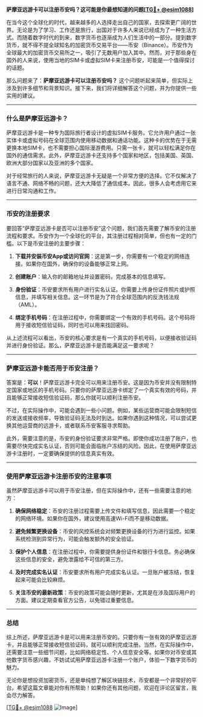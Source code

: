 **萨摩亚远游卡可以注册币安吗？这可能是你最想知道的问题[[TG💪+ @esim1088](https://t.me/s/esim1088)]**

在当今这个全球化的时代，越来越多的人选择走出自己的国家，去探索更广阔的世界。无论是为了学习、工作还是旅行，出国对于许多人来说已经成为了一种生活方式。而随着数字时代的到来，数字货币也逐渐成为人们生活中的一部分。提到数字货币，就不得不提全球知名的加密货币交易平台——币安（Binance）。币安作为全球最大的加密货币交易所之一，吸引了无数用户加入其中。然而，对于那些身在国外的人来说，使用当地的SIM卡或虚拟SIM卡来注册币安，可能是一个值得探讨的话题。

那么问题来了：**萨摩亚远游卡可以注册币安吗？** 这个问题听起来简单，但实际上涉及到许多细节和背景知识。接下来，我们将详细解答这个问题，并为你提供一些实用的建议。

---

### 什么是萨摩亚远游卡？

萨摩亚远游卡是一种专为国际旅行者设计的虚拟SIM卡服务。它允许用户通过一张实体卡或虚拟号码在全球范围内使用移动数据和通话功能。这种卡的优势在于无需更换本地SIM卡，也不需要担心国际漫游费用。只需一张卡，就可以轻松满足你在国外的通信需求。此外，萨摩亚远游卡还支持多个国家和地区，包括美国、英国、欧洲大部分国家以及亚洲的多个国家。

对于经常旅行的人来说，萨摩亚远游卡无疑是一个非常方便的选择。它不仅解决了语言不通、网络不畅的问题，还大大降低了通信成本。因此，很多人会考虑用它来进行日常沟通和工作。

---

### 币安的注册要求

要回答“萨摩亚远游卡是否可以注册币安”这个问题，我们首先需要了解币安的注册流程和要求。币安作为一个全球化的平台，其注册过程相对简单，但也有一定的门槛。以下是币安注册的主要步骤：

1. **下载并安装币安App或访问官网**：这是第一步，你需要有一个稳定的网络连接。如果你在国外，确保你的设备能够正常上网。
   
2. **创建账户**：输入你的邮箱地址并设置密码，完成基本的信息填写。

3. **身份验证**：币安要求所有用户进行实名认证。你需要上传身份证件照片或护照信息，并填写相关信息。这一环节是为了符合全球范围内的反洗钱法规（AML）。

4. **绑定手机号码**：在注册过程中，你需要绑定一个有效的手机号码。这个号码将用于接收短信验证码，同时也可以用来找回密码。

从上述流程可以看出，币安的核心要求是有一个真实的手机号码，以便接收验证码并进行身份验证。那么，萨摩亚远游卡是否能满足这一要求呢？

---

### 萨摩亚远游卡能否用于币安注册？

答案是：**可以**！萨摩亚远游卡完全可以用来注册币安。这是因为币安并没有限制特定国家或地区的手机号码。只要你的萨摩亚远游卡绑定了一个真实有效的号码，并且能够正常接收短信验证码，那么你就可以顺利注册币安。

不过，在实际操作中，可能会遇到一些小问题。例如，某些运营商可能会限制短信的发送或接收频率，导致验证码无法及时到达。如果你遇到这种情况，可以尝试更换其他运营商的远游卡，或者联系币安客服寻求帮助。

此外，需要注意的是，币安的身份验证要求非常严格。即使你成功注册了账户，也需要尽快完成实名认证，否则可能会面临账户冻结的风险。因此，在使用萨摩亚远游卡注册时，一定要确保提供的信息真实有效。

---

### 使用萨摩亚远游卡注册币安的注意事项

虽然萨摩亚远游卡可以用于币安注册，但在实际操作中，还有一些需要注意的地方：

1. **确保网络稳定**：币安的注册过程需要上传文件和填写信息，因此需要一个稳定的网络环境。如果你在国外，建议使用高速Wi-Fi而不是移动数据。

2. **避免频繁更换设备**：币安的风控系统会对频繁更换设备的行为进行监控。如果系统检测到异常行为，可能会触发额外的安全验证。

3. **保护个人信息**：在注册过程中，你需要提供身份证件和银行卡信息。务必确保这些信息的安全，避免泄露给不可信的第三方。

4. **及时完成实名认证**：币安要求所有用户完成实名认证。一旦账户被冻结，恢复起来可能会比较麻烦。

5. **关注币安的最新政策**：币安的政策可能会随时更新，尤其是在涉及国际用户的方面。建议定期查看官方公告，以免错过重要信息。

---

### 总结

综上所述，萨摩亚远游卡是可以用来注册币安的。只要你有一张有效的萨摩亚远游卡，并且能够正常接收短信验证码，就可以顺利完成注册。当然，在实际操作中，还需要注意一些细节问题，比如网络稳定性、个人信息安全等。如果你对币安或其他数字货币感兴趣，不妨试试用萨摩亚远游卡注册一个账户，体验一下数字货币的魅力。

无论你是想投资加密货币，还是单纯想了解区块链技术，币安都是一个非常好的平台。希望这篇文章能对你有所帮助！如果你还有其他问题，欢迎在评论区留言，我会尽力解答。

[[TG💪+ @esim1088](https://t.me/s/esim1088) ![Image](https://i.postimg.cc/4NQfJmqS/Snipaste-2025-05-13-00-14-12.png)]